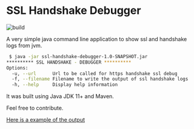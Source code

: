 # SSL Handshake Debugger

![build](https://github.com/gabrielpadilh4/ssl-handshake-debugger/actions/workflows/maven.yml/badge.svg)

A very simple java command line application to show ssl and handshake logs from jvm.

```sh
 $ java -jar ssl-handshake-debugger-1.0-SNAPSHOT.jar
********** SSL HANDSHAKE - DEBUGGER **********
Options:
  -u, --url      Url to be called for https handshake ssl debug
  -f, --filename Filename to write the output of ssl handshake logs
  -h, --help     Display help information
```

It was built using Java JDK 11+ and Maven.

Feel free to contribute.

[Here is a example of the output](https://gist.github.com/gabrielpadilh4/bb53c94cdf578190a77b73cc6c323875#file-ssl-handshake-example-output-log)
